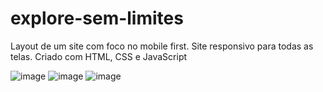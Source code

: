 # explore-sem-limites

Layout de um site com foco no mobile first. Site responsivo para todas as telas. Criado com HTML, CSS e JavaScript
 
![image](https://github.com/mviniciussb/explore-sem-limites/assets/108037526/52935744-ca92-44f1-9cea-73fe2289895e)
![image](https://github.com/mviniciussb/explore-sem-limites/assets/108037526/632160f4-226b-4879-a55f-7d43c59346b7)
![image](https://github.com/mviniciussb/explore-sem-limites/assets/108037526/bfb3a4c1-367e-4eb2-a824-cd823506a605)
